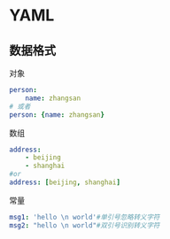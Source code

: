 # YAML

## 数据格式

对象

```yaml
person:
    name: zhangsan
# 或者
person: {name: zhangsan}
```

数组

```yaml
address:
    - beijing
    - shanghai
#or
address: [beijing, shanghai]
```

常量

```yaml
msg1: 'hello \n world'#单引号忽略转义字符
msg2: "hello \n world"#双引号识别转义字符
```
